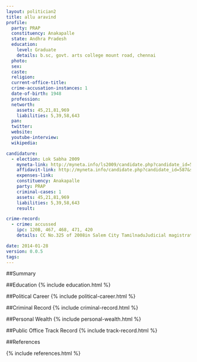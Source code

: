 ```yaml
---
layout: politician2
title: allu aravind
profile: 
  party: PRAP
  constituency: Anakapalle
  state: Andhra Pradesh
  education: 
    level: Graduate
    details: b.sc, govt. arts college mount road, chennai
  photo: 
  sex: 
  caste: 
  religion: 
  current-office-title: 
  crime-accusation-instances: 1
  date-of-birth: 1948
  profession: 
  networth: 
    assets: 45,21,81,969
    liabilities: 5,39,58,643
  pan: 
  twitter: 
  website: 
  youtube-interview: 
  wikipedia: 

candidature: 
  - election: Lok Sabha 2009
    myneta-link: http://myneta.info/ls2009/candidate.php?candidate_id=587
    affidavit-link: http://myneta.info/candidate.php?candidate_id=587&scan=original
    expenses-link: 
    constituency: Anakapalle 
    party: PRAP
    criminal-cases: 1
    assets: 45,21,81,969
    liabilities: 5,39,58,643
    result:  

crime-record: 
  - crime: accussed
    ipc: 120B, 467, 468, 471, 420
    details: CC No.325 of 2008in Salem City TamilnaduJudicial magistrate - II, SalemProceedings stayed by High Court of Tamilnadu, CRL.MP.No 1 of 2009 

date: 2014-01-28
version: 0.0.5
tags: 
---
```

##Summary


##Education
{% include education.html %}


##Political Career
{% include political-career.html %}


##Criminal Record
{% include criminal-record.html %}


##Personal Wealth
{% include personal-wealth.html %}


##Public Office Track Record
{% include track-record.html %}


##References


{% include references.html %}